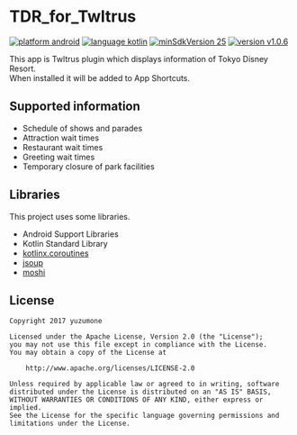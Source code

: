 # TDR_for_Twltrus
[![platform android](https://img.shields.io/badge/platform-android-green.svg)](#)
[![language kotlin](https://img.shields.io/badge/language-kotlin-green.svg)](#)
[![minSdkVersion 25](https://img.shields.io/badge/minSdkVersion-25-red.svg)](#)
[![version v1.0.6](https://img.shields.io/badge/version-v1.0.6-blue.svg)](#)

This app is Twltrus plugin which displays information of Tokyo Disney Resort.  
When installed it will be added to App Shortcuts.

## Supported information
- Schedule of shows and parades
- Attraction wait times
- Restaurant wait times
- Greeting wait times
- Temporary closure of park facilities

## Libraries
This project uses some libraries.

- Android Support Libraries
- Kotlin Standard Library
- [kotlinx.coroutines](https://github.com/Kotlin/kotlinx.coroutines)
- [jsoup](https://jsoup.org/)
- [moshi](https://github.com/square/moshi)

## License
```
Copyright 2017 yuzumone

Licensed under the Apache License, Version 2.0 (the "License");
you may not use this file except in compliance with the License.
You may obtain a copy of the License at

    http://www.apache.org/licenses/LICENSE-2.0

Unless required by applicable law or agreed to in writing, software
distributed under the License is distributed on an "AS IS" BASIS,
WITHOUT WARRANTIES OR CONDITIONS OF ANY KIND, either express or implied.
See the License for the specific language governing permissions and
limitations under the License.
```

